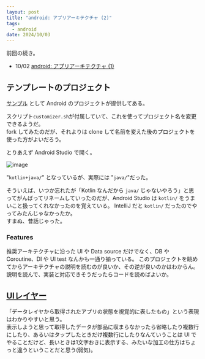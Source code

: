 ```yaml
---
layout: post
title: "android: アプリアーキテクチャ (2)"
tags:
  - android
date: 2024/10/03
---
```


前回の続き。

* 10/02 [android: アプリアーキテクチャ (1)](20241002-and.md)

## テンプレートのプロジェクト

[サンプル](https://developer.android.com/topic/architecture?hl=ja#samples) として Android のプロジェクトが提供してある。

スクリプト`customizer.sh`が付属していて、これを使ってプロジェクト名を変更できるようだ。  
fork してみたのだが、それよりは clone して名前を変えた後のプロジェクトを使った方がよいだろう。

とりあえず Android Studio で開く。

![image](20241003a-1.png)

"`kotlin+java/`" となっているが、実際には "`java/`"だった。

そういえば、いつか忘れたが「Kotlin なんだから `java/` じゃないやろう」と思ってがんばってリネームしていったのだが、Android Studio は `kotlin/` をうまいこと扱ってくれなかったのを覚えている。
IntelliJ だと `kotlin/` だったのでやってみたんじゃなかったか。  
すまぬ、昔話じゃった。

### Features

推奨アーキテクチャに沿った UI や Data source だけでなく、DB や Coroutine、DI や UI test なんかも一通り揃っている。
このプロジェクトを眺めてからアーキテクチャの説明を読むのが良いか、その逆が良いのかはわからん。  
説明を読んで、実装と対応できそうだったらコードを読めばよいか。

## [UIレイヤー](https://developer.android.com/topic/architecture/ui-layer?hl=ja)

「データレイヤから取得されたアプリの状態を視覚的に表したもの」という表現はわかりやすいと思う。  
表示しようと思って取得したデータが部品に収まらなかったら省略したり複数行にしたり、あるいはタップしたときだけ複数行にしたりなんていうことは UI でやることだけど、長いときは1文字おきに表示する、みたいな加工の仕方はちょっと違うということだと思う(弱気)。
